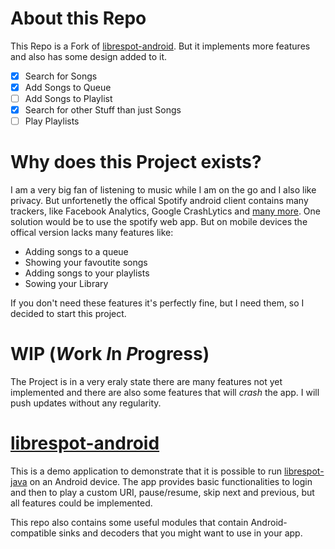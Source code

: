 # About this Repo
This Repo is a Fork of [librespot-android](https://github.com/devgianlu/librespot-android). But it implements more features and also has some design added to it.
  - [x] Search for Songs
  - [x] Add Songs to Queue
  - [ ] Add Songs to Playlist
  - [X] Search for other Stuff than just Songs
  - [ ] Play Playlists

# Why does this Project exists?
I am a very big fan of listening to music while I am on the go and I also like privacy. But unfortenetly the offical Spotify android client contains many trackers, like Facebook Analytics, Google CrashLytics and [many more](https://reports.exodus-privacy.eu.org/en/reports/com.spotify.music/latest/). One solution would be to use the spotify web app. But on mobile devices the offical version lacks many features like:
  - Adding songs to a queue
  - Showing your favoutite songs
  - Adding songs to your playlists
  - Sowing your Library

If you don't need these features it's perfectly fine, but I need them, so I decided to start this project.

# WIP (*W*ork *I*n *P*rogress)
The Project is in a very eraly state there are many features not yet implemented and there are also some features that will *crash* the app. I will push updates without any regularity.

# [librespot-android](https://github.com/devgianlu/librespot-android)

This is a demo application to demonstrate that it is possible to run [librespot-java](https://github.com/librespot-org/librespot-java) on an Android device. The app provides basic functionalities to login and then to play a custom URI, pause/resume, skip next and previous, but all features could be implemented. 

This repo also contains some useful modules that contain Android-compatible sinks and decoders that you might want to use in your app.
